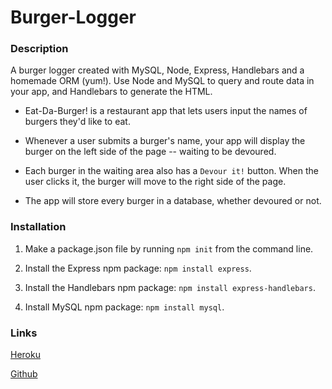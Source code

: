 # Burger-Logger

### Description

A burger logger created with MySQL, Node, Express, Handlebars and a homemade ORM (yum!). Use Node and MySQL to query and route data in your app, and Handlebars to generate the HTML.

* Eat-Da-Burger! is a restaurant app that lets users input the names of burgers they'd like to eat.

* Whenever a user submits a burger's name, your app will display the burger on the left side of the page -- waiting to be devoured.

* Each burger in the waiting area also has a `Devour it!` button. When the user clicks it, the burger will move to the right side of the page.

* The app will store every burger in a database, whether devoured or not.

### Installation

1. Make a package.json file by running `npm init` from the command line.

2. Install the Express npm package: `npm install express`.

3. Install the Handlebars npm package: `npm install express-handlebars`.

4. Install MySQL npm package: `npm install mysql`.

### Links

[Heroku]()

[Github](https://github.com/ktinj/Burger-Logger)